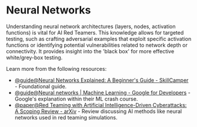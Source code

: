 # Neural Networks

Understanding neural network architectures (layers, nodes, activation functions) is vital for AI Red Teamers. This knowledge allows for targeted testing, such as crafting adversarial examples that exploit specific activation functions or identifying potential vulnerabilities related to network depth or connectivity. It provides insight into the 'black box' for more effective white/grey-box testing.

Learn more from the following resources:

- [@guide@Neural Networks Explained: A Beginner's Guide - SkillCamper](https://www.skillcamper.com/blog/neural-networks-explained-a-beginners-guide) - Foundational guide.
- [@guide@Neural networks | Machine Learning - Google for Developers](https://developers.google.com/machine-learning/crash-course/neural-networks) - Google's explanation within their ML crash course.
- [@paper@Red Teaming with Artificial Intelligence-Driven Cyberattacks: A Scoping Review - arXiv](https://arxiv.org/html/2503.19626) - Review discussing AI methods like neural networks used in red teaming simulations.
